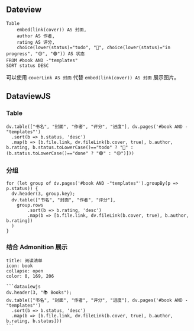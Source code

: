 ## Dateview
```dataview
Table
	embed(link(cover)) AS 封面,
	author AS 作者, 
	rating AS 评分, 
	choice(lower(status)="todo", "🔴", choice(lower(status)="in progress", "🟡", "🟢")) AS 状态
FROM #book AND -"templates"
SORT status DESC
```

可以使用 `coverLink AS 封面` 代替 `embed(link(cover)) AS 封面` 展示图片。

## DataviewJS
### Table
```dataviewjs
dv.table(["书名", "封面", "作者", "评分", "进度"], dv.pages('#book AND -"templates"')
  .sort(b => b.status, 'desc')
  .map(b => [b.file.link, dv.fileLink(b.cover, true), b.author, b.rating, b.status.toLowerCase()=="todo" ? "🔴" : (b.status.toLowerCase()=="done" ? "🟢" : "🟡")]))
```


### 分组
```dataviewjs
for (let group of dv.pages('#book AND -"templates"').groupBy(p => p.status)) {     
  dv.header(3, group.key); 
  dv.table(["书名", "封面", "作者", "评分"], 
	group.rows
		.sort(b => b.rating, 'desc') 
		.map(b => [b.file.link, dv.fileLink(b.cover, true), b.author, b.rating])
  ) 
}
```


### 结合 Admonition 展示

````ad-info
title: 阅读清单
icon: book
collapse: open
color: 0, 169, 206

```dataviewjs
dv.header(3, "📚 Books"); 
dv.table(["书名", "封面", "作者", "评分", "进度"], dv.pages('#book AND -"templates"')
  .sort(b => b.status, 'desc')
  .map(b => [b.file.link, dv.fileLink(b.cover, true), b.author, b.rating, b.status]))
```
````
